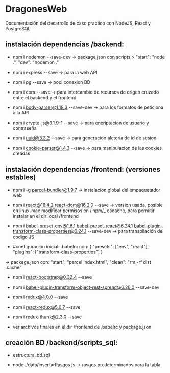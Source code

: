 # DragonesWeb

Documentación del desarrollo de caso practico con NodeJS, React y PostgreSQL

## instalación dependencias /backend:

- npm i nodemon --save-dev   -> package.json con  scripts > "start": "node .", "dev": "nodemon ."

- npm i express --save   -> para la web API

- npm i pg --save -> pool conexion BD

- npm i cors --save -> para intercambio de recursos de origen cruzado entre el backend y el frontend

- npm i body-parser@1.18.3 --save-dev -> para los formatos de peticiona a la API

- npm i crypto-js@3.1.9-1 --save -> para encriptacion de usuario y contraseña

- npm i uuid@3.3.2 --save  -> para generacion aletoria de id de sesion

- npm i cookie-parser@1.4.3 --save  -> para manipulacion de las cookies creadas

## instalación dependencias /frontend: (versiones estables)

- npm i -g parcel-bundler@1.9.7  -> instalacion global del empaquetador web

- npm i react@16.4.2 react-dom@16.2.0 --save  -> version usada, posible en linux-mac modificar permisos en /.npm/_ cacache, para permitir instalar en el dir local /frontend

- npm i babel-preset-env@1.6.1 babel-preset-react@6.24.1 babel-plugin-transform-class-properties@6.24.1 --save-dev  -> para transpilación del codigo JS

- #configuracion inicial: .babelrc con: { "presets": ["env", "react"], "plugins": ["transform-class-properties"] }

-> package.json con: "start": "parcel index.html", "clean": "rm -rf dist .cache"

- npm i react-bootstrap@0.32.4 --save

- npm i babel-plugin-transform-object-rest-spread@6.26.0 --save-dev

- npm i redux@4.0.0 --save

- npm i react-redux@5.0.7 --save

- npm i redux-thunk@2.3.0 --save

* ver archivos finales en el dir /frontend de .babelrc  y package.json

## creación BD /backend/scripts_sql:

- estructura_bd.sql

- node ./data/insertarRasgos.js -> rasgos predeterminados para la tabla.
